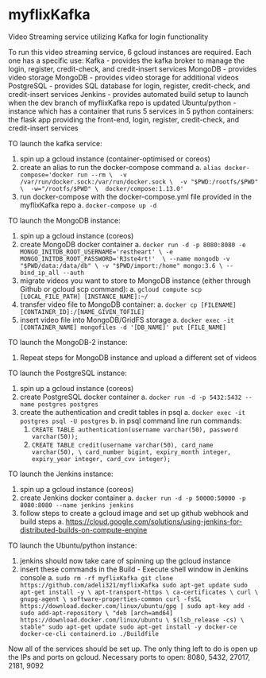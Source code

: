 # myflixKafka
Video Streaming service utilizing Kafka for login functionality

To run this video streaming service, 6 gcloud instances are required. Each one has a specific use:
Kafka - provides the kafka broker to manage the login, register, credit-check, and credit-insert services
MongoDB - provides video storage
MongoDB - provides video storage for additional videos
PostgreSQL - provides SQL database for login, register, credit-check, and credit-insert services
Jenkins - provides automated build setup to launch when the dev branch of myflixKafka repo is updated
Ubuntu/python - instance which has a container that runs 5 services in 5 python containers: the flask app providing 
the front-end, login, register, credit-check, and credit-insert services

TO launch the kafka service:
  1. spin up a gcloud instance (container-optimised or coreos)
  2. create an alias to run the docker-compose command
    a. ```alias docker-compose='docker run --rm \ 
    -v /var/run/docker.sock:/var/run/docker.sock \ 
    -v "$PWD:/rootfs/$PWD" \ 
    -w="/rootfs/$PWD" \ 
    docker/compose:1.13.0'```
  3. run docker-compose with the docker-compose.yml file provided in the myflixKafka repo
    a. `docker-compose up -d`

TO launch the MongoDB instance:
  1. spin up a gcloud instance (coreos)
  2. create MongoDB docker container
    a. ```docker run -d -p 8080:8080 -e MONGO_INITDB_ROOT_USERNAME='restheart' \
    -e MONGO_INITDB_ROOT_PASSWORD='R3ste4rt!'  \
    --name mongodb -v "$PWD/data:/data/db" \
    -v "$PWD/import:/home" mongo:3.6 \
    --bind_ip_all --auth```
  3. migrate videos you want to store to MongoDB instance (either through Github or gcloud scp command):
    a. `gcloud compute scp [LOCAL_FILE_PATH] [INSTANCE_NAME]:~/`
  4. transfer video file to MongoDB container:
    a. `docker cp [FILENAME] [CONTAINER_ID]:/[NAME_GIVEN_TOFILE]`
  5. insert video file into MongoDB/GridFS storage
    a. `docker exec -it [CONTAINER_NAME] mongofiles -d '[DB_NAME]' put [FILE_NAME]`
    
TO launch the MongoDB-2 instance:
  1. Repeat steps for MongoDB instance and upload a different set of videos
  
TO launch the PostgreSQL instance:
  1. spin up a gcloud instance (coreos)
  2. create PostgreSQL docker container
    a. `docker run -d -p 5432:5432 --name postgres postgres`
  3. create the authentication and credit tables in psql
    a. `docker exec -it postgres psql -U postgres`
    b. in psql command line run commands:
      1. `CREATE TABLE authentication(username varchar(50), password varchar(50));`
      2. `CREATE TABLE credit(username varchar(50), card_name varchar(50), \
      card_number bigint, expiry_month integer, expiry_year integer, card_cvv integer);`
      
TO launch the Jenkins instance:
  1. spin up a gcloud instance (coreos)
  2. create Jenkins docker container
    a. `docker run -d -p 50000:50000 -p 8080:8080 --name jenkins jenkins `
  3. follow steps to create a gcloud image and set up github webhook and build steps
    a. https://cloud.google.com/solutions/using-jenkins-for-distributed-builds-on-compute-engine
    
TO launch the Ubuntu/python instance:
  1. jenkins should now take care of spinning up the gcloud instance
  2. insert these commands in the Build - Execute shell window in Jenkins console
    a. ```sudo rm -rf myflixKafka
        git clone https://github.com/adeli321/myflixKafka
        sudo apt-get update
        sudo apt-get install -y \
            apt-transport-https \
            ca-certificates \
            curl \
            gnupg-agent \
            software-properties-common
        curl -fsSL https://download.docker.com/linux/ubuntu/gpg | sudo apt-key add -
        sudo add-apt-repository \
           "deb [arch=amd64] https://download.docker.com/linux/ubuntu \
           $(lsb_release -cs) \
           stable"
        sudo apt-get update
        sudo apt-get install -y docker-ce docker-ce-cli containerd.io
        ./Buildfile```
        
Now all of the services should be set up.
The only thing left to do is open up the IPs and ports on gcloud.
Necessary ports to open: 8080, 5432, 27017, 2181, 9092

